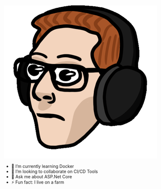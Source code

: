 ![EddyHaighGif](HoffSeidelPizza-Medium.gif)

- 🌱 I’m currently learning Docker
- 👯 I’m looking to collaborate on CI/CD Tools
- 💬 Ask me about ASP.Net Core
- ⚡ Fun fact: I live on a farm

